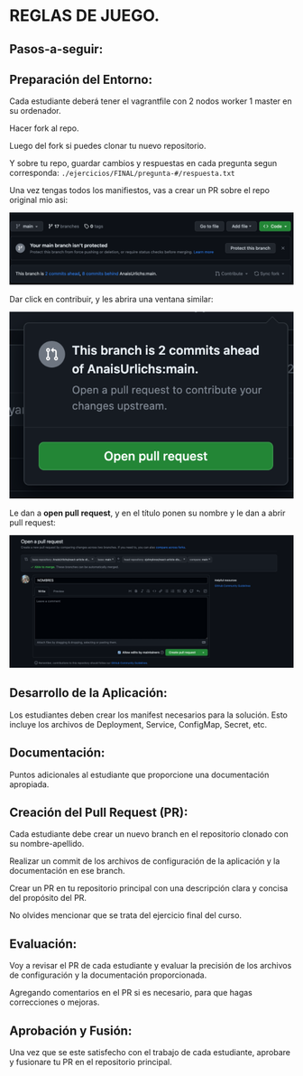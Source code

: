 # REGLAS DE JUEGO.


## Pasos-a-seguir:

## Preparación del Entorno:

Cada estudiante deberá tener el vagrantfile con 2 nodos worker 1 master en su ordenador.

Hacer fork al repo.

Luego del fork si puedes clonar tu nuevo repositorio.

Y sobre tu repo, guardar cambios y respuestas en cada pregunta segun corresponda:
`./ejercicios/FINAL/pregunta-#/respuesta.txt`

Una vez tengas todos los manifiestos, vas a crear un PR sobre el repo original mio asi:

![Alt text](image.png)

Dar click en contribuir, y les abrira una ventana similar:

![Alt text](image-1.png)

Le dan a **open pull request**, y en el título ponen su nombre y le dan a abrir pull request:

![Alt text](image-2.png)


## Desarrollo de la Aplicación:

Los estudiantes deben crear los manifest necesarios para la solución. Esto incluye los archivos de Deployment, Service, ConfigMap, Secret, etc.

## Documentación:

Puntos adicionales al estudiante que proporcione una documentación apropiada.

## Creación del Pull Request (PR):

Cada estudiante debe crear un nuevo branch en el repositorio clonado con su nombre-apellido.

Realizar un commit de los archivos de configuración de la aplicación y la documentación en ese branch.

Crear un PR en tu repositorio principal con una descripción clara y concisa del propósito del PR.

No olvides mencionar que se trata del ejercicio final del curso.

## Evaluación:

Voy a revisar el PR de cada estudiante y evaluar la precisión de los archivos de configuración y la documentación proporcionada.

Agregando comentarios en el PR si es necesario, para que hagas correcciones o mejoras.

## Aprobación y Fusión:

Una vez que se este satisfecho con el trabajo de cada estudiante, aprobare y fusionare tu PR en el repositorio principal.
